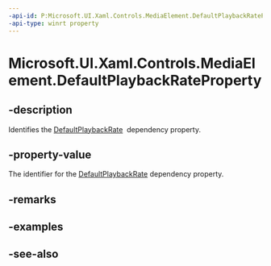 ```yaml
---
-api-id: P:Microsoft.UI.Xaml.Controls.MediaElement.DefaultPlaybackRateProperty
-api-type: winrt property
---
```


<!-- Property syntax
public Windows.UI.Xaml.DependencyProperty DefaultPlaybackRateProperty { get; }
-->

# Microsoft.UI.Xaml.Controls.MediaElement.DefaultPlaybackRateProperty

## -description
Identifies the [DefaultPlaybackRate](mediaelement_defaultplaybackrate.md)  dependency property.

## -property-value
The identifier for the [DefaultPlaybackRate](mediaelement_defaultplaybackrate.md) dependency property.

## -remarks

## -examples

## -see-also

